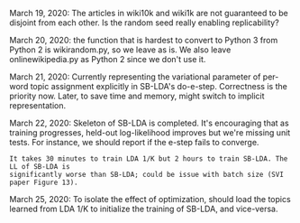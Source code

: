 March 19, 2020:
    The articles in wiki10k and wiki1k are not guaranteed to be disjoint from each other.
    Is the random seed really enabling replicability?
    
March 20, 2020:
    the function that is hardest to convert to Python 3 from Python 2 is wikirandom.py,
    so we leave as is. We also leave onlinewikipedia.py as Python 2 since we don't use it.
    
March 21, 2020:
    Currently representing the variational parameter of per-word topic assignment explicitly
    in SB-LDA's do-e-step. Correctness is the priority now. Later, to save time and memory, 
    might switch to implicit representation.  
    
March 22, 2020: 
    Skeleton of SB-LDA is completed. It's encouraging that as training progresses, held-out 
    log-likelihood improves but we're missing unit tests. For instance, we should report if
    the e-step fails to converge.
    
    It takes 30 minutes to train LDA 1/K but 2 hours to train SB-LDA. The LL of SB-LDA is 
    significantly worse than SB-LDA; could be issue with batch size (SVI paper Figure 13).
    
March 25, 2020:
    To isolate the effect of optimization, should load the topics learned from LDA 1/K to 
    initialize the training of SB-LDA, and vice-versa.